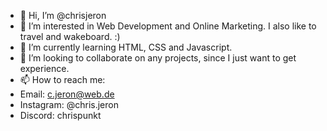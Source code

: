 - 👋 Hi, I’m @chrisjeron
- 👀 I’m interested in Web Development and Online Marketing. I also like to travel and wakeboard. :)
- 🌱 I’m currently learning HTML, CSS and Javascript.
- 💞️ I’m looking to collaborate on any projects, since I just want to get experience.
- 📫 How to reach me:
- Email: c.jeron@web.de
- Instagram: @chris.jeron
- Discord: chrispunkt


